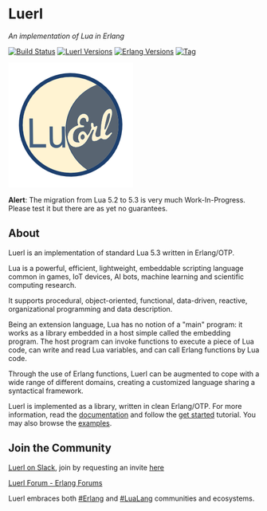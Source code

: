 # Luerl

*An implementation of Lua in Erlang*

[![Build Status][gh-actions-badge]][gh-actions]
[![Luerl Versions][luerl-badge]][luerl]
[![Erlang Versions][erlang-badge]][versions]
[![Tag][github-tag-badge]][github-tag]

[![Project Logo][logo]][logo-large]

**Alert**: The migration from Lua 5.2 to 5.3 is very much Work-In-Progress. Please test it but there are as yet no guarantees.

## About

Luerl is an implementation of standard Lua 5.3 written in Erlang/OTP.

Lua is a powerful, efficient, lightweight, embeddable scripting language common in games, IoT devices, AI bots, machine learning and scientific computing research.

It supports procedural, object-oriented, functional, data-driven, reactive, organizational programming and data description.

Being an extension language, Lua has no notion of a "main" program: it works as a library embedded in a host simple called the embedding program. The host program can invoke functions to execute a piece of Lua code, can write and read Lua variables, and can call Erlang functions by Lua code.

Through the use of Erlang functions, Luerl can be augmented to cope with a wide range of different domains, creating a customized language sharing a syntactical framework.

Luerl is implemented as a library, written in clean Erlang/OTP. For more information, read the [documentation](https://github.com/rvirding/luerl/wiki) and follow the [get started](https://github.com/rvirding/luerl/wiki/0.2-Getting-started) tutorial. You may also browse the [examples](https://github.com/rvirding/luerl/tree/develop/examples).

## Join the Community

[Luerl on Slack](https://luerl.slack.com), join by requesting an invite [here](https://erlef.org/slack-invite/luerl)

[Luerl Forum - Erlang Forums](https://erlangforums.com/luerl)

Luerl embraces both [#Erlang](https://twitter.com/hashtag/erlang?src=hash) and [#LuaLang](https://twitter.com/hashtag/lualang?src=hash) communities and ecosystems.

[//]: ---Named-Links---

[logo]: priv/images/logo.png
[logo-large]: priv/images/logo-large.png
[gh-actions-badge]: https://github.com/rvirding/luerl/workflows/Test/badge.svg
[gh-actions]: https://github.com/rvirding/luerl/actions
[luerl]: https://github.com/rvirding/luerl
[luerl-badge]: https://img.shields.io/badge/luerl-1.1-blue.svg
[erlang-badge]: https://img.shields.io/badge/erlang-24%20to%2026-blue.svg
[versions]: https://github.com/rvirding/luerl/blob/master/.github/workflows/ci.yml
[github-tag]: https://github.com/rvirding/luerl/tags
[github-tag-badge]: https://img.shields.io/github/tag/rvirding/luerl.svg
